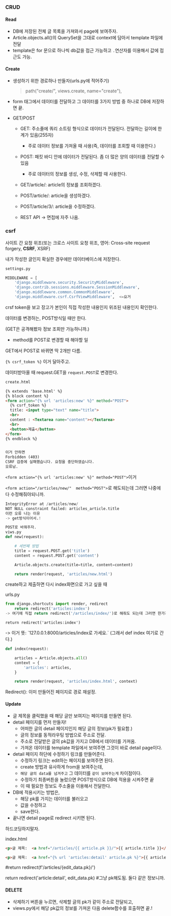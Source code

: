 ### CRUD

#### Read

* DB에 저장된 전체 글 목록을 가져와서 page에 보여주자.
* Article.objects.all()의 QuerySet을 그대로 context에 담아서 template 파일에 전달
* template은 for 문으로 하나씩 db값을 접근 가능하고 `.`연산자를 이용해서 값에 접근도 가능.



#### Create

* 생성하기 위한 경로하나 만들자(urls.py에 적어주기)

  > path("create/", views.create, name="create"),

* form 태그에서 데이터를 전달하고 그 데이터를 3가지 방법 중 하나로 DB에 저장하면 끝.

* GET/POST

  * GET: 주소줄에 쿼리 소트링 형식으로 데이터가 전달된다. 전달하는 길이에 한계가 있음(255자)

    * 주로 데이터 정보를 가져올 때 사용(즉, 데이터를 조회할 때 이용한다.)

  * POST: 패킷 바디 안에 데이터가 전달된다. 좀 더 많은 양의 데이터를 전달할 수 있음

    * 주로 데이터의 정보를 생성, 수정, 삭제할 때 사용한다. 

      

  * GET/article/: article의 정보를 조회하겠다.

  * POST/article/: article을 생성하겠다.

  * POST/article/3/: article을 수정하겠다.

  * REST API -> 면접에 자주 나옴. 



### csrf

사이트 간 요청 위조(또는 크로스 사이트 요청 위조, 영어: Cross-site request forgery, **CSRF**, XSRF)

내가 작성한 글인지 확실한 경우에만 데이터베이스에 저장한다.

```python
settings.py

MIDDLEWARE = [
    'django.middleware.security.SecurityMiddleware',
    'django.contrib.sessions.middleware.SessionMiddleware',
    'django.middleware.common.CommonMiddleware',
    'django.middleware.csrf.CsrfViewMiddleware',  <=요거
```



crsf token을 보고 장고가 본인이 직접 작성한 내용인지 위조된 내용인지 확인한다.

데이터를 변경하는, POST방식일 때만 한다.

(GET은 공격해봤자 정보 조회만 가능하니까.)



* method를 POST로 변경할 때 해야할 일

GET에서 POST로 바뀌면 딱 2개만 다름.

`{% csrf_token %}` 이거 달아주고.

데이터받아올 때 request.GET을 `request.POST`로 변경한다.





```html
create.html

{% extends 'base.html' %}
{% block content %}
<form action="{% url 'articles:new' %}" method="POST">
  {% csrf_token %}
  title: <input type="text" name="title">
  <br>
  content : <Textarea name="content"></Textarea>
  <br>
  <button>제출</button>
</form>
{% endblock %}


이거 안하면 
Forbidden (403)
CSRF 검증에 실패했습니다. 요청을 중단하였습니다.
오류남.
```

`<form action="{% url 'articles:new' %}" method="POST">`이거

`<form action="/articles/new/"  method="POST">`로 해도되는데 그러면 나중에 다 수정해줘야되니까.



```python
IntegrityError at /articles/new/
NOT NULL constraint failed: articles_article.title
이런 오류 나는 이유
-> get방식이어서.!

POST로 바꿔주자.
viws.py
def new(request):

    # 세번째 방법
    title = request.POST.get('title')
    content = request.POST.get('content')

    Article.objects.create(title=title, content=content)

    return render(request, 'articles/new.html')
```



create하고 제출하면 다시 index화면으로 가고 싶을 때

urls.py

```python
from django.shortcuts import render, redirect
    return redirect('articles:index') 
-> 여기에 직접 return redirect('/articles/index/')로 해줘도 되는데 그러면 한가지 수정 이루어지면 다 신경써서 바꿔야하니까. 이름공간을 이용해서 적어줬다.

```

`return redirect('articles:index')  `

-> 이거 뜻: \`127.0.0.1:8000/articles/index로 가세요.` (그래서 def index 여기로 간다.)

```python
def index(request):

    articles = Article.objects.all()
    context = {
        'articles': articles,
    }

    return render(request, 'articles/index.html', context)

```

Redirect(): 이미 만들어진 페이지로 경로 재설정.



#### Update

* 글 제목을 클릭했을 때 해당 글만 보여지는 페이지를 만들면 된다.
* detail 페이지를 먼저 만들자!
  * 어떠한 글의 detail 페이지인지 해당 글의 정보(pk가 필요함.)
  * 글의 정보를 동적라우팅 방법으로 주소로 전달.
  * 주소로 전달받은 글의 pk값을 가지고 DB에서 데이터를 가져옴.
  * 가져온 데이터를 template 파일에서 보여주면 그것이 바로 detail page이다. 
* detail 페이지 하단에 수정하기 링크를 만들어준다.
  * 수정하기 링크는 edit하는 페이지를 보여주면 된다.
  * create 방법과 유사하게 from을 보여주는데, 
  * `해당 글의 data를 넘겨주고` 그 데이터를 `같이 보여주는게` 차이점이다.
  * 수정하기 최종버튼을 눌렀으면 POST방식으로 DB에 적용을 시켜주면 끝
  * 이 때 필요한 정보도 주소줄을 이용해서 전달한다.
* DB에 적용시키는 방법은,
  * 해당 pk를 가지는 데이터를 불러오고
  * 값을 수정하고
  * save한다.
* 끝나면 detail page로 redirect 시키면 된다.



하드코딩하지말자.

index.html

```html
<p>글 제목:  <a href="/articles/{{ article.pk }}/">{{ article.title }}</a></p>

```

```html
<p>글 제목:  <a href="{% url 'articles:detail' article.pk %}">{{ article.title }}</a></p>
```

  \#return redirect(f'/articles/{edit_data.pk}/')

  return redirect('article:detail', edit_data.pk) #그냥 pk해도됨. 둘다 같은 정보니까.







#### DELETE

* 삭제하기 버튼을 누르면, 삭제할 글의 pk가 같이 주소로 전달되고, 
* views.py에서 해당 pk값의 정보를 가져온 다음 delete함수를 호출하면 끝.!